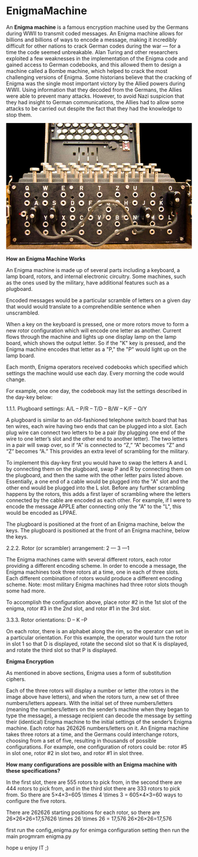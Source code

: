# EnigmaMachine

An **Enigma machine** is a famous encryption machine used by the Germans during WWII to transmit coded messages. An Enigma machine allows for billions and billions of ways to encode a message, making it incredibly difficult for other nations to crack German codes during the war — for a time the code seemed unbreakable. Alan Turing and other researchers exploited a few weaknesses in the implementation of the Enigma code and gained access to German codebooks, and this allowed them to design a machine called a Bombe machine, which helped to crack the most challenging versions of Enigma. Some historians believe that the cracking of Enigma was the single most important victory by the Allied powers during WWII. Using information that they decoded from the Germans, the Allies were able to prevent many attacks. However, to avoid Nazi suspicion that they had insight to German communications, the Allies had to allow some attacks to be carried out despite the fact that they had the knowledge to stop them. 


![](https://github.com/amiritoo/EnigmaMachine/blob/master/image/iVvdZithen-800px-enigma-plugboard.jpg)

**How an Enigma Machine Works**

An Enigma machine is made up of several parts including a keyboard, a lamp board, rotors, and internal electronic circuitry. Some machines, such as the ones used by the military, have additional features such as a plugboard.


Encoded messages would be a particular scramble of letters on a given day that would would translate to a comprehendible sentence when unscrambled.

When a key on the keyboard is pressed, one or more rotors move to form a new rotor configuration which will encode one letter as another. Current flows through the machine and lights up one display lamp on the lamp board, which shows the output letter. So if the "K" key is pressed, and the Enigma machine encodes that letter as a "P," the "P" would light up on the lamp board.

Each month, Enigma operators received codebooks which specified which settings the machine would use each day. Every morning the code would change.

For example, one one day, the codebook may list the settings described in the day-key below:

1.1.1. Plugboard settings: A/L – P/R – T/D – B/W – K/F – O/Y

A plugboard is similar to an old-fashioned telephone switch board that has ten wires, each wire having two ends that can be plugged into a slot. Each plug wire can connect two letters to be a pair (by plugging one end of the wire to one letter’s slot and the other end to another letter). The two letters in a pair will swap over, so if “A” is connected to “Z,” “A” becomes “Z” and “Z” becomes “A.” This provides an extra level of scrambling for the military.

To implement this day-key first you would have to swap the letters A and L by connecting them on the plugboard, swap P and R by connecting them on the plugboard, and then the same with the other letter pairs listed above. Essentially, a one end of a cable would be plugged into the "A" slot and the other end would be plugged into the L slot. Before any further scrambling happens by the rotors, this adds a first layer of scrambling where the letters connected by the cable are encoded as each other. For example, if I were to encode the message APPLE after connecting only the "A" to the "L", this would be encoded as LPPAE.

The plugboard is positioned at the front of an Enigma machine, below the keys. The plugboard is positioned at the front of an Enigma machine, below the keys.

2.2.2. Rotor (or scrambler) arrangement: 2 — 3 —1

The Enigma machines came with several different rotors, each rotor providing a different encoding scheme. In order to encode a message, the Enigma machines took three rotors at a time, one in each of three slots. Each different combination of rotors would produce a different encoding scheme. Note: most military Enigma machines had three rotor slots though some had more.

To accomplish the configuration above, place rotor #2 in the 1st slot of the enigma, rotor #3 in the 2nd slot, and rotor #1 in the 3rd slot.

3.3.3. Rotor orientations: D – K –P

On each rotor, there is an alphabet along the rim, so the operator can set in a particular orientation. For this example, the operator would turn the rotor in slot 1 so that D is displayed, rotate the second slot so that K is displayed, and rotate the third slot so that P is displayed. 

**Enigma Encryption**

As mentioned in above sections, Enigma uses a form of substitution ciphers.

Each of the three rotors will display a number or letter (the rotors in the image above have letters), and when the rotors turn, a new set of three numbers/letters appears. With the initial set of three numbers/letters (meaning the numbers/letters on the sender’s machine when they began to type the message), a message recipient can decode the message by setting their (identical) Enigma machine to the initial settings of the sender’s Enigma machine. Each rotor has 262626 numbers/letters on it. An Enigma machine takes three rotors at a time, and the Germans could interchange rotors, choosing from a set of five, resulting in thousands of possible configurations. For example, one configuration of rotors could be: rotor #5 in slot one, rotor #2 in slot two, and rotor #1 in slot three.

**How many configurations are possible with an Enigma machine with these specifications?**

In the first slot, there are 555 rotors to pick from, in the second there are 444 rotors to pick from, and in the third slot there are 333 rotors to pick from. So there are 5×4×3=605 \times 4 \times 3 = 605×4×3=60 ways to configure the five rotors.

There are 262626 starting positions for each rotor, so there are 26×26×26=17,57626 \times 26 \times 26 = 17,576 26×26×26=17,576


first run the config_enigma.py for enimga configuration setting then run the main progmram enigma.py


hope u enjoy IT ;)
